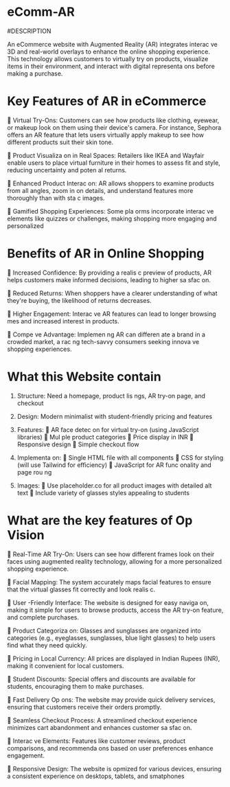# eComm-AR

#DESCRIPTION

An eCommerce website with Augmented Reality (AR) integrates interac ve 3D
and real-world overlays to enhance the online shopping experience. This
technology allows customers to virtually try on products, visualize items in
their environment, and interact with digital representa ons before making a
purchase.

# Key Features of AR in eCommerce 

 Virtual Try-Ons: Customers can see how products like clothing, eyewear, 
or makeup look on them using their device's camera. For instance, 
Sephora offers an AR feature that lets users virtually apply makeup to 
see how different products suit their skin tone.  

 Product Visualiza on in Real Spaces: Retailers like IKEA and Wayfair 
enable users to place virtual furniture in their homes to assess fit and 
style, reducing uncertainty and poten al returns.  

 Enhanced Product Interac on: AR allows shoppers to examine products 
from all angles, zoom in on details, and understand features more 
thoroughly than with sta c images.  

 Gamified Shopping Experiences: Some pla orms incorporate interac ve 
elements like quizzes or challenges, making shopping more engaging and 
personalized

# Benefits of AR in Online Shopping 
 Increased Confidence: By providing a realis c preview of products, AR 
helps customers make informed decisions, leading to higher sa sfac on. 

 Reduced Returns: When shoppers have a clearer understanding of what 
they're buying, the likelihood of returns decreases.  

 Higher Engagement: Interac ve AR features can lead to longer browsing 
mes and increased interest in products.  

 Compe ve Advantage: Implemen ng AR can differen ate a brand in a 
crowded market, a rac ng tech-savvy consumers seeking innova ve 
shopping experiences.

# What this Website contain 
1. Structure: Need a homepage, product lis ngs, AR try-on page, and 
checkout

3. Design: Modern minimalist with student-friendly pricing and features
   
5. Features: 
 AR face detec on for virtual try-on (using JavaScript libraries) 
 Mul ple product categories 
 Price display in INR 
 Responsive design 
 Simple checkout flow

7. Implementa on: 
 Single HTML file with all components 
 CSS for styling (will use Tailwind for efficiency) 
 JavaScript for AR func onality and page rou ng

9. Images: 
 Use placeholder.co for all product images with detailed alt text 
 Include variety of glasses styles appealing to students

# What are the key features of Op Vision 
 
 Real-Time AR Try-On: Users can see how different frames look on their 
faces using augmented reality technology, allowing for a more 
personalized shopping experience.

 Facial Mapping: The system accurately maps facial features to ensure 
that the virtual glasses fit correctly and look realis c. 

 User -Friendly Interface: The website is designed for easy naviga on, 
making it simple for users to browse products, access the AR try-on 
feature, and complete purchases. 

 Product Categoriza on: Glasses and sunglasses are organized into 
categories (e.g., eyeglasses, sunglasses, blue light glasses) to help users 
find what they need quickly. 

 Pricing in Local Currency: All prices are displayed in Indian Rupees (INR), 
making it convenient for local customers. 

 Student Discounts: Special offers and discounts are available for 
students, encouraging them to make purchases. 

 Fast Delivery Op ons: The website may provide quick delivery services, 
ensuring that customers receive their orders promptly. 

 Seamless Checkout Process: A streamlined checkout experience 
minimizes cart abandonment and enhances customer sa sfac on. 

 Interac ve Elements: Features like customer reviews, product 
comparisons, and recommenda ons based on user preferences enhance 
engagement. 

 Responsive Design: The website is opmized for various devices, 
ensuring a consistent experience on desktops, tablets, and smatphones
